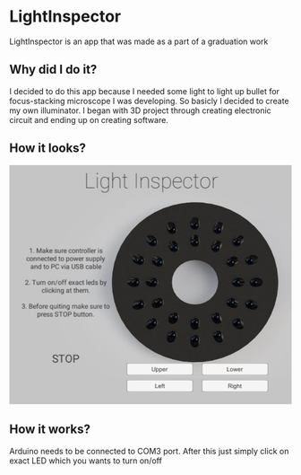 # LightInspector
LightInspector is an app that was made as a part of a graduation work

## Why did I do it?
I decided to do this app because I needed some light to light up bullet for focus-stacking microscope I was developing.
So basicly I decided to create my own illuminator.
I began with 3D project through creating electronic circuit and ending up on creating software.

## How it looks?
![alt App look](https://raw.githubusercontent.com/DudaJakub/LightInspector/master/image.png)

## How it works?
Arduino needs to be connected to COM3 port.
After this just simply click on exact LED which you wants to turn on/off
